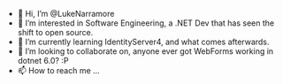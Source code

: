 - 👋 Hi, I’m @LukeNarramore
- 👀 I’m interested in Software Engineering, a .NET Dev that has seen the shift to open source.
- 🌱 I’m currently learning IdentityServer4, and what comes afterwards.
- 💞️ I’m looking to collaborate on, anyone ever got WebForms working in dotnet 6.0? :P
- 📫 How to reach me ...

<!---
LukeNarramore/LukeNarramore is a ✨ special ✨ repository because its `README.md` (this file) appears on your GitHub profile.
You can click the Preview link to take a look at your changes.
--->
